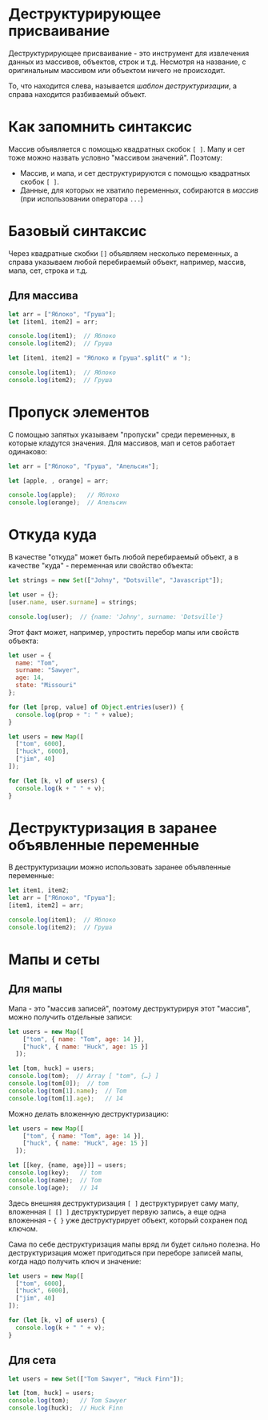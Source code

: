 # Деструктурирующее присваивание

Деструктурирующее присваивание - это инструмент для извлечения данных из массивов, объектов, строк и т.д. Несмотря на название, с оригинальным массивом или объектом ничего не происходит.

То, что находится слева, называется *шаблон деструктуризации*, а справа находится разбиваемый объект.

# Как запомнить синтаксис

Массив объявляется с помощью квадратных скобок `[ ]`. Мапу и сет тоже можно назвать условно "массивом значений". Поэтому:

* Массив, и мапа, и сет деструктурируются с помощью квадратных скобок `[ ]`. 
* Данные, для которых не хватило переменных, собираются в *массив* (при использовании оператора `...`)

# Базовый синтаксис

Через квадратные скобки `[]` объявляем несколько переменных, а справа указываем любой перебираемый объект, например, массив, мапа, сет, строка и т.д.

## Для массива

```javascript
let arr = ["Яблоко", "Груша"];
let [item1, item2] = arr;

console.log(item1);  // Яблоко
console.log(item2);  // Груша
```

```javascript
let [item1, item2] = "Яблоко и Груша".split(" и ");

console.log(item1);  // Яблоко
console.log(item2);  // Груша
```

# Пропуск элементов

С помощью запятых указываем "пропуски" среди переменных, в которые кладутся значения. Для массивов, мап и сетов работает одинаково:

```javascript
let arr = ["Яблоко", "Груша", "Апельсин"];

let [apple, , orange] = arr;

console.log(apple);   // Яблоко
console.log(orange);  // Апельсин
```

# Откуда куда

В качестве "откуда" может быть любой перебираемый объект, а в качестве "куда" - переменная или свойство объекта:

```javascript
let strings = new Set(["Johny", "Dotsville", "Javascript"]);

let user = {};
[user.name, user.surname] = strings;

console.log(user);  // {name: 'Johny', surname: 'Dotsville'}
```

Этот факт может, например, упростить перебор мапы или свойств объекта:

```javascript
let user = {
  name: "Tom",
  surname: "Sawyer",
  age: 14,
  state: "Missouri"
};

for (let [prop, value] of Object.entries(user)) {
  console.log(prop + ": " + value);
}
```

```javascript
let users = new Map([
  ["tom", 6000],
  ["huck", 6000],
  ["jim", 40]
]);

for (let [k, v] of users) {
  console.log(k + " " + v);
}
```

# Деструктуризация в заранее объявленные переменные

В деструктуризации можно использовать заранее объявленные переменные:

```javascript
let item1, item2;
let arr = ["Яблоко", "Груша"];
[item1, item2] = arr;

console.log(item1);  // Яблоко
console.log(item2);  // Груша
```

# Мапы и сеты

## Для мапы

Мапа - это "массив записей", поэтому деструктурируя этот "массив", можно получить отдельные записи:

```javascript
let users = new Map([
    ["tom", { name: "Tom", age: 14 }],
    ["huck", { name: "Huck", age: 15 }]
  ]);

let [tom, huck] = users;
console.log(tom);  // Array [ "tom", {…} ]
console.log(tom[0]);  // tom
console.log(tom[1].name);  // Tom
console.log(tom[1].age);   // 14
```

Можно делать вложенную деструктуризацию:

```javascript
let users = new Map([
    ["tom", { name: "Tom", age: 14 }],
    ["huck", { name: "Huck", age: 15 }]
  ]);

let [[key, {name, age}]] = users;
console.log(key);   // tom
console.log(name);  // Tom
console.log(age);   // 14
```

Здесь внешняя деструктуризация `[ ]` деструктурирует саму мапу, вложенная `[ [] ]` деструктурирует первую запись, а еще одна вложенная -  `{ }`  уже деструктурирует объект, который сохранен под ключом.

Сама по себе деструктуризация мапы вряд ли будет сильно полезна. Но деструктуризация может пригодиться при переборе записей мапы, когда надо получить ключ и значение:

```javascript
let users = new Map([
  ["tom", 6000],
  ["huck", 6000],
  ["jim", 40]
]);

for (let [k, v] of users) {
  console.log(k + " " + v);
}
```

## Для сета

```javascript
let users = new Set(["Tom Sawyer", "Huck Finn"]);

let [tom, huck] = users;
console.log(tom);   // Tom Sawyer
console.log(huck);  // Huck Finn
```
